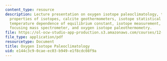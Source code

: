 ```yaml
---
content_type: resource
description: Lecture presentation on oxygen isotope paleoclimatology, the thermodynamic
  properties of isotopes, calcite geothermometers, isotope statistical mechanics,
  temperature dependence of equilibrium constant, isotope measurement, the Nier double
  focusing mass spectrometer, and oxygen isotope paleothermometry.
file: https://ol-ocw-studio-app-production.s3.amazonaws.com/courses/12-740-paleoceanography-spring-2008/e144c3c90caeec03b949e1f8cdc08f9a_lec02_slide.pdf
file_type: application/pdf
resourcetype: Document
title: Oxygen Isotope Paleoclimatology
uid: e144c3c9-0cae-ec03-b949-e1f8cdc08f9a
---
```

